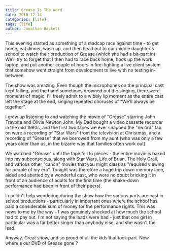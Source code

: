 ```yaml
---
title: Grease Is The Word
date: 2016-12-14
categories: [life]
tags: [life]
author: Jonathan Beckett
---
```


This evening started as something of a madcap race against time - to get home, eat dinner, wash up, and then head out to our middle daughter's school to watch their production of Grease (which she had a bit-part in). We'll try to forget that I then had to race back home, hook up the work laptop, and put another couple of hours in fire-fighting a live client system that somehow went straight from development to live with no testing in-between.

The show was amazing. Even though the microphones on the principal cast kept failing, and the band sometimes drowned out the singing, there were moments of magic. I'll freely admit to a wibbly lip moment as the entire cast left the stage at the end, singing repeated choruses of "We'll always be together".

I grew up listening to and watching the movie of "Grease" starring John Travolta and Olivia Newton John. My Dad bought a video cassette recorder in the mid 1980s, and the first two tapes we ever snapped the "record" tab on were a recording of "Star Wars" from the television at Christmas, and a recording of "Grease" that we borrowed from my aunt (who was only a few years older than us, in the bizarre way that families often work out).

We watched "Grease" until the tape fell to pieces - the entire movie is baked into my subconscious, along with Star Wars, Life of Brian, The Holy Grail, and various other "canon" movies that you might class as "required viewing for people of my era". Tonight was therefore a huge trip down memory lane, aided and abetted by a wonderful cast, who were no doubt bricking it in front of an audience of adults for the first time (the shake-down performance had been in front of their peers).

I couldn't help wondering during the show how the various parts are cast in school productions - particularly in important ones where the school has paid a considerable sum of money for the performance rights. This was news to me by the way - I was genuinely shocked at how much the school had to pay out. I'm not saying the leads were bad - just that one girl in particular was a far better singer than anybody else, and she wasn't the lead.

Anyway. Great show, and so proud of all the kids that took part. Now where's our DVD of Grease gone ?